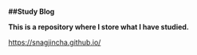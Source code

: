 **##Study Blog**

**This is a repository where I store what I have studied.**

https://snagjincha.github.io/
